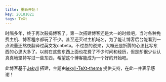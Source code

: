```yaml
---
title: 重新开始！
key: 20181021
tags: TeXt
---
```


时隔多年，终于再次鼓捣博客了。第一次搭建博客还是大一的时候吧，当时各种免费主机、博客程序都玩了不少。甚至还买过主机域名，为了能让博客后台能看到一点流量还熬夜翻译过英文发cnbeta。不过总的说来，大概还是折腾的心思比写东西的心思大多了。以前在这些东西上面也花费了不少时间和经历，但是却很少认认真真地坚持写过一些东西，希望这个博客能成为一个好的开始吧。

此博客基于[Jekyll](https://github.com/jekyll/jekyll) 搭建，主题由[jekyll-TeXt-theme](https://github.com/kitian616/jekyll-TeXt-theme) 提供支持，在此一并表示感谢！

